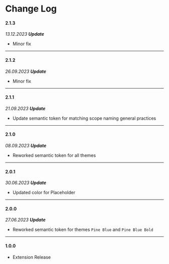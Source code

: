 # Change Log

#### **2.1.3**

*13.12.2023 **Update*** 
- Minor fix

---
#### **2.1.2**

*26.09.2023 **Update*** 
- Minor fix

---

#### **2.1.1**

*21.09.2023 **Update*** 
- Update semantic token for matching scope naming general practices

---

#### **2.1.0**

*08.09.2023 **Update*** 
- Reworked semantic token for all themes

---

#### **2.0.1**

*30.06.2023 **Update*** 
- Updated color for Placeholder

---

#### **2.0.0**

*27.06.2023 **Update*** 
- Reworked semantic token for themes `Pine Blue` and `Pine Blue Bold`

---

#### **1.0.0**
- Extension Release